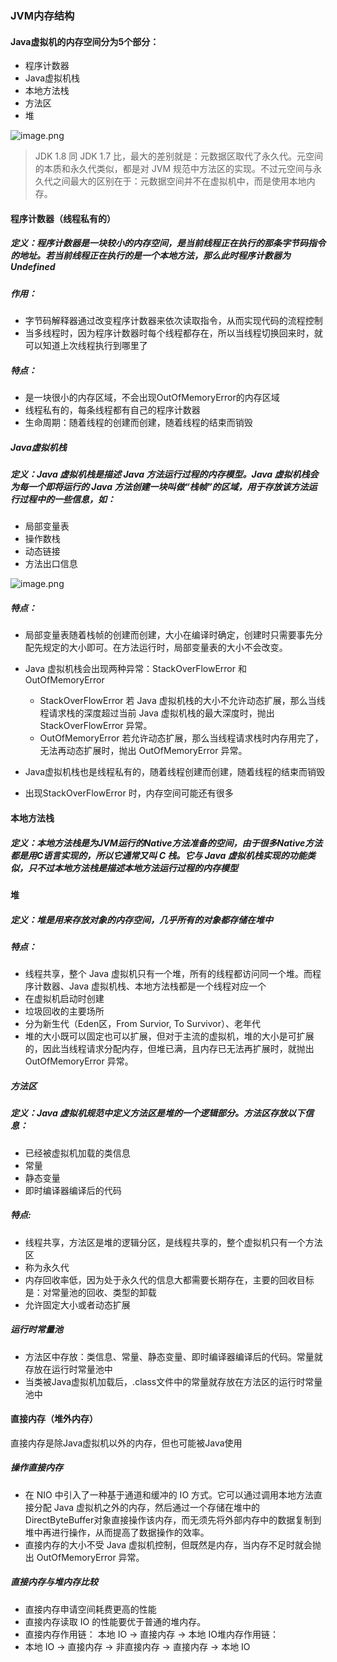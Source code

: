 ###  JVM内存结构
#### Java虚拟机的内存空间分为5个部分：
-   程序计数器
-   Java虚拟机栈
-   本地方法栈
-   方法区
-   堆

![image.png](https://i.loli.net/2021/01/24/jYg5kVTmaHIRdcp.png)

> JDK 1.8 同 JDK 1.7 比，最大的差别就是：元数据区取代了永久代。元空间的本质和永久代类似，都是对 JVM 规范中方法区的实现。不过元空间与永久代之间最大的区别在于：元数据空间并不在虚拟机中，而是使用本地内存。

#### 程序计数器（线程私有的） 

##### 定义：程序计数器是一块较小的内存空间，是当前线程正在执行的那条字节码指令的地址。若当前线程正在执行的是一个本地方法，那么此时程序计数器为Undefined

##### 作用：
- 字节码解释器通过改变程序计数器来依次读取指令，从而实现代码的流程控制
- 当多线程时，因为程序计数器时每个线程都存在，所以当线程切换回来时，就可以知道上次线程执行到哪里了

##### 特点：
-  是一块很小的内存区域，不会出现OutOfMemoryError的内存区域
-  线程私有的，每条线程都有自己的程序计数器
-  生命周期：随着线程的创建而创建，随着线程的结束而销毁

##### Java虚拟机栈
##### 定义：Java 虚拟机栈是描述 Java 方法运行过程的内存模型。Java 虚拟机栈会为每一个即将运行的 Java 方法创建一块叫做“栈帧”的区域，用于存放该方法运行过程中的一些信息，如：
-  局部变量表
-  操作数栈
-  动态链接
-  方法出口信息

![image.png](https://i.loli.net/2021/01/24/o6HAOd2kntLDBl5.png)

##### 特点：

-   局部变量表随着栈帧的创建而创建，大小在编译时确定，创建时只需要事先分配先规定的大小即可。在方法运行时，局部变量表的大小不会改变。
-   Java 虚拟机栈会出现两种异常：StackOverFlowError 和 OutOfMemoryError
    -  StackOverFlowError 若 Java 虚拟机栈的大小不允许动态扩展，那么当线程请求栈的深度超过当前 Java 虚拟机栈的最大深度时，抛出 StackOverFlowError 异常。
    -  OutOfMemoryError 若允许动态扩展，那么当线程请求栈时内存用完了，无法再动态扩展时，抛出 OutOfMemoryError 异常。

-   Java虚拟机栈也是线程私有的，随着线程创建而创建，随着线程的结束而销毁
-   出现StackOverFlowError 时，内存空间可能还有很多

#### 本地方法栈

##### 定义：本地方法栈是为JVM运行的Native方法准备的空间，由于很多Native方法都是用C语言实现的，所以它通常又叫 C 栈。它与 Java 虚拟机栈实现的功能类似，只不过本地方法栈是描述本地方法运行过程的内存模型

#### 堆
##### 定义：堆是用来存放对象的内存空间，几乎所有的对象都存储在堆中

##### 特点：

-   线程共享，整个 Java 虚拟机只有一个堆，所有的线程都访问同一个堆。而程序计数器、Java 虚拟机栈、本地方法栈都是一个线程对应一个
-   在虚拟机启动时创建
-   垃圾回收的主要场所
-   分为新生代（Eden区，From Survior, To Survivor）、老年代
-   堆的大小既可以固定也可以扩展，但对于主流的虚拟机，堆的大小是可扩展的，因此当线程请求分配内存，但堆已满，且内存已无法再扩展时，就抛出 OutOfMemoryError 异常。

##### 方法区

##### 定义：Java 虚拟机规范中定义方法区是堆的一个逻辑部分。方法区存放以下信息：
- 已经被虚拟机加载的类信息
- 常量
- 静态变量
- 即时编译器编译后的代码

##### 特点:
-   线程共享，方法区是堆的逻辑分区，是线程共享的，整个虚拟机只有一个方法区
-   称为永久代
-   内存回收率低，因为处于永久代的信息大都需要长期存在，主要的回收目标是：对常量池的回收、类型的卸载
-   允许固定大小或者动态扩展

##### 运行时常量池
-   方法区中存放：类信息、常量、静态变量、即时编译器编译后的代码。常量就存放在运行时常量池中
-   当类被Java虚拟机加载后，.class文件中的常量就存放在方法区的运行时常量池中

#### 直接内存（堆外内存）
直接内存是除Java虚拟机以外的内存，但也可能被Java使用

##### 操作直接内存

-   在 NIO 中引入了一种基于通道和缓冲的 IO 方式。它可以通过调用本地方法直接分配 Java 虚拟机之外的内存，然后通过一个存储在堆中的DirectByteBuffer对象直接操作该内存，而无须先将外部内存中的数据复制到堆中再进行操作，从而提高了数据操作的效率。
-   直接内存的大小不受 Java 虚拟机控制，但既然是内存，当内存不足时就会抛出 OutOfMemoryError 异常。

##### 直接内存与堆内存比较

- 直接内存申请空间耗费更高的性能
- 直接内存读取 IO 的性能要优于普通的堆内存。
- 直接内存作用链： 本地 IO -> 直接内存 -> 本地 IO堆内存作用链：
- 本地 IO -> 直接内存 -> 非直接内存 -> 直接内存 -> 本地 IO
